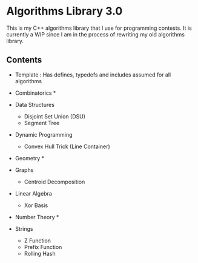 # Algorithms Library 3.0

This is my C++ algorithms library that I use for programming contests. It is currently a WIP since I am in the process of rewriting my old algorithms library. 

## Contents

* Template : Has defines, typedefs and includes assumed for all algorithms

* Combinatorics
    * 
* Data Structures
    * Disjoint Set Union (DSU)
    * Segment Tree
* Dynamic Programming
    * Convex Hull Trick (Line Container)
* Geometry
    *
* Graphs
    * Centroid Decomposition
* Linear Algebra
    * Xor Basis
* Number Theory
    * 
* Strings
    * Z Function
    * Prefix Function
    * Rolling Hash
